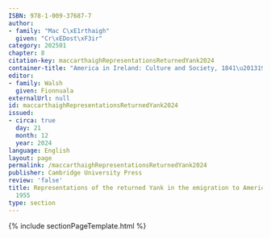 ```yaml
---
ISBN: 978-1-009-37687-7
author:
- family: "Mac C\xE1rthaigh"
  given: "Cr\xEDost\xF3ir"
category: 202501
chapter: 8
citation-key: maccarthaighRepresentationsReturnedYank2024
container-title: "America in Ireland: Culture and Society, 1841\u20131925"
editor:
- family: Walsh
  given: Fionnuala
externalUrl: null
id: maccarthaighRepresentationsReturnedYank2024
issued:
- circa: true
  day: 21
  month: 12
  year: 2024
language: English
layout: page
permalink: /maccarthaighRepresentationsReturnedYank2024
publisher: Cambridge University Press
review: 'false'
title: Representations of the returned Yank in the emigration to America questionnaire,
  1955
type: section
---
```

{% include sectionPageTemplate.html %}